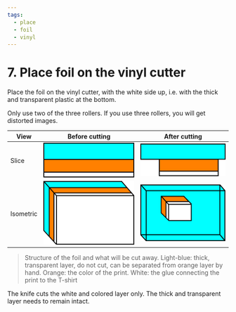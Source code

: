 ```yaml
---
tags:
  - place
  - foil
  - vinyl
---
```


# 7. Place foil on the vinyl cutter

Place the foil on the vinyl cutter, with the white side up,
i.e. with the thick and transparent plastic at the bottom.

Only use two of the three rollers. If you use three rollers, you will get distorted images.

View     |Before cutting                                   |After cutting
---------|-------------------------------------------------|--------------------------------------------------------------
Slice    |![Slice before](foil_schematic_slice.png)        |![Slice after](foil_schematic_slice_after_cutting.png)
Isometric|![Isometric before](foil_schematic_isometric.png)|![Isometric after](foil_schematic_isometric_after_cutting.png)

> Structure of the foil and what will be cut away.
> Light-blue: thick, transparent layer, do not cut,
> can be separated from orange layer by hand.
> Orange: the color of the print.
> White: the glue connecting the print to the T-shirt

The knife cuts the white and colored layer only.
The thick and transparent layer needs to remain intact.
